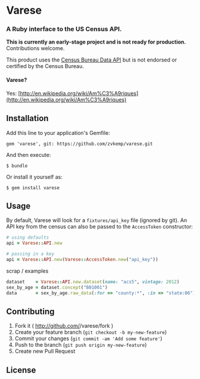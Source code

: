 # Varese

### A Ruby interface to the US Census API.

**This is currently an early-stage project and is not ready for production.** Contributions welcome.

This product uses the [Census Bureau Data API](http://www.census.gov/developers/) but is not endorsed or certified by the Census Bureau.

#### Varese?

Yes: [http://en.wikipedia.org/wiki/Am%C3%A9riques](http://en.wikipedia.org/wiki/Am%C3%A9riques)

## Installation

Add this line to your application's Gemfile:

    gem 'varese', git: https://github.com/zvkemp/varese.git

And then execute:

    $ bundle

Or install it yourself as:

    $ gem install varese

## Usage

By default, Varese will look for a `fixtures/api_key` file (ignored by git). An API key from the census can also be
passed to the `AccessToken` constructor:

```ruby
# using defaults
api = Varese::API.new

# passing in a key
api = Varese::API.new(Varese::AccessToken.new("api_key"))
```


scrap / examples

```ruby
dataset    = Varese::API.new.dataset(name: "acs5", vintage: 2012)
sex_by_age = dataset.concept("B01001")
data       = sex_by_age.raw_data(:for => "county:*", :in => "state:06")
```



## Contributing

1. Fork it ( http://github.com/<my-github-username>/varese/fork )
2. Create your feature branch (`git checkout -b my-new-feature`)
3. Commit your changes (`git commit -am 'Add some feature'`)
4. Push to the branch (`git push origin my-new-feature`)
5. Create new Pull Request

## License
